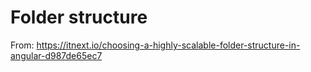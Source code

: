 # Folder structure
From: https://itnext.io/choosing-a-highly-scalable-folder-structure-in-angular-d987de65ec7